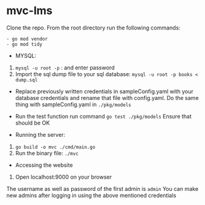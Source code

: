 # mvc-lms

Clone the repo. From the root directory run the following commands:
```
- go mod vendor
- go mod tidy
```

- MYSQL:
1. `mysql -u root -p` : and enter password
2. Import the sql dump file to your sql database: `mysql -u root -p books < dump.sql`

- Replace previously written credentials in sampleConfig.yaml with your database credentials and rename that file with config.yaml. Do the same thing with sampleConfig.yaml in `./pkg/models`

- Run the test function
run command `go test ./pkg/models`
Ensure that should be OK 

- Running the server:
1. `go build -o mvc ./cmd/main.go`
2.  Run the binary file: `./mvc`

- Accessing the website
1. Open localhost:9000 on your browser

The username as well as password of the first admin is `admin` 
You can make new admins after logging in using the above mentioned credentials